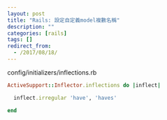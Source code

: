 ```yaml
---
layout: post
title: "Rails: 設定自定義model複數名稱"
description: ""
categories: [rails]
tags: []
redirect_from:
  - /2017/08/18/
---
```


config/initializers/inflections.rb
~~~ ruby
ActiveSupport::Inflector.inflections do |inflect|

  inflect.irregular 'have', 'haves'

end
~~~


